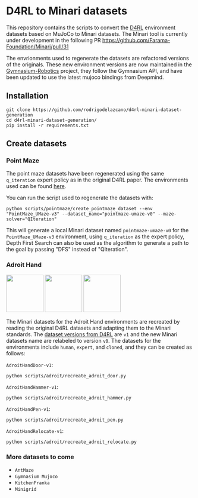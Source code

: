 # D4RL to Minari datasets
This repository contains the scripts to convert the [D4RL](https://github.com/Farama-Foundation/D4RL) environment datasets based on MuJoCo to Minari datasets. The Minari tool is currently under development in the following PR https://github.com/Farama-Foundation/Minari/pull/31

The envrionments used to regenerate the datasets are refactored versions of the originals. These new environment versions are now maintained in the [Gymnasium-Robotics](https://robotics.farama.org/) project, they follow the Gymnasium API, and have been updated to use the latest mujoco bindings from Deepmind.
## Installation

```
git clone https://github.com/rodrigodelazcano/d4rl-minari-dataset-generation
cd d4rl-minari-dataset-generation/
pip install -r requirements.txt
```

## Create datasets
### Point Maze
The point maze datasets have been regenerated using the same `q_iteration` expert policy as in the original D4RL paper. The environments used can be found [here](https://robotics.farama.org/envs/maze/point_maze/).

You can run the script used to regenerate the datasets with:
```
python scripts/pointmaze/create_pointmaze_dataset --env "PointMaze_UMaze-v3" --dataset_name="pointmaze-umaze-v0" --maze-solver="QIteration"
```

This will generate a local Minari dataset named `pointmaze-umaze-v0` for the `PointMaze_UMaze-v3` environment, using `q_iteration` as the expert policy, Depth First Search can also be used as the algorithm to generate a path to the goal by passing "DFS" instead of "QIteration".

### Adroit Hand

<p float="left">
  <img src="gifs/door.gif" width="100" />
  <img src="gifs/hammer.gif" width="100" /> 
  <img src="gifs/pen.gif" width="100" />
</p>


The Minari datasets for the Adroit Hand environments are recreated by reading the original D4RL datasets and adapting them to the Minari standards. The [dataset versions from D4RL](https://github.com/Farama-Foundation/D4RL/wiki/Tasks#adroit) are `v1` and the new Minari datasets name are relabeled to version `v0`. The datasets for the environments include `human`, `expert`, and `cloned`, and they can be created as follows:

`AdroitHandDoor-v1`:
```
python scripts/adroit/recreate_adroit_door.py
```

`AdroitHandHammer-v1`:
```
python scripts/adroit/recreate_adroit_hammer.py
```
`AdroitHandPen-v1`:
```
python scripts/adroit/recreate_adroit_pen.py
```
`AdroitHandRelocate-v1`:
```
python scripts/adroit/recreate_adroit_relocate.py
```

### More datasets to come
* `AntMaze`
* `Gymnasium Mujoco`
* `KitchenFranka`
* `Minigrid`